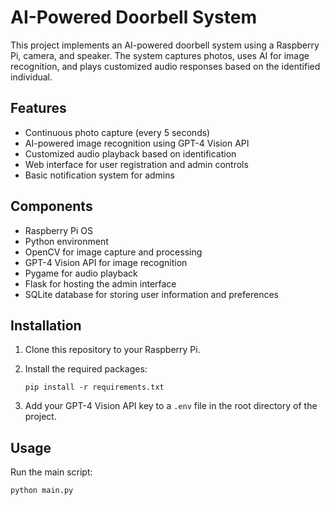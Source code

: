 # AI-Powered Doorbell System

This project implements an AI-powered doorbell system using a Raspberry Pi, camera, and speaker. The system captures photos, uses AI for image recognition, and plays customized audio responses based on the identified individual.

## Features

- Continuous photo capture (every 5 seconds)
- AI-powered image recognition using GPT-4 Vision API
- Customized audio playback based on identification
- Web interface for user registration and admin controls
- Basic notification system for admins

## Components

- Raspberry Pi OS
- Python environment
- OpenCV for image capture and processing
- GPT-4 Vision API for image recognition
- Pygame for audio playback
- Flask for hosting the admin interface
- SQLite database for storing user information and preferences

## Installation

1. Clone this repository to your Raspberry Pi.
2. Install the required packages:

   ```
   pip install -r requirements.txt
   ```
3. Add your GPT-4 Vision API key to a `.env` file in the root directory of the project.

## Usage

Run the main script:

```
python main.py
```